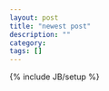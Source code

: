 ```yaml
---
layout: post
title: "newest post"
description: ""
category: 
tags: []
---
```

{% include JB/setup %}
